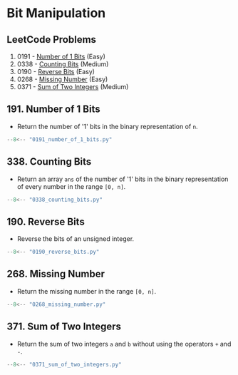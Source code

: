# Bit Manipulation

## LeetCode Problems

1. 0191 - [Number of 1 Bits](https://leetcode.com/problems/number-of-1-bits/) (Easy)
2. 0338 - [Counting Bits](https://leetcode.com/problems/counting-bits/) (Medium)
3. 0190 - [Reverse Bits](https://leetcode.com/problems/reverse-bits/) (Easy)
4. 0268 - [Missing Number](https://leetcode.com/problems/missing-number/) (Easy)
5. 0371 - [Sum of Two Integers](https://leetcode.com/problems/sum-of-two-integers/) (Medium)

## 191. Number of 1 Bits

- Return the number of '1' bits in the binary representation of `n`.

```python
--8<-- "0191_number_of_1_bits.py"
```

## 338. Counting Bits

- Return an array `ans` of the number of '1' bits in the binary representation of every number in the range `[0, n]`.

```python
--8<-- "0338_counting_bits.py"
```

## 190. Reverse Bits

- Reverse the bits of an unsigned integer.

```python
--8<-- "0190_reverse_bits.py"
```

## 268. Missing Number

- Return the missing number in the range `[0, n]`.

```python
--8<-- "0268_missing_number.py"
```

## 371. Sum of Two Integers

- Return the sum of two integers `a` and `b` without using the operators `+` and `-`.

```python
--8<-- "0371_sum_of_two_integers.py"
```
